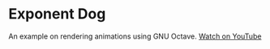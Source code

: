 # Exponent Dog

An example on rendering animations using GNU Octave.
[Watch on YouTube](https://youtu.be/vR21G7BU54Q)
